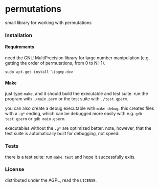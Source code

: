 # permutations
small library for working with permutations

### Installation

#### Requirements
need the GNU MultiPrecision library for large number manipulation 
(e.g. getting the order of permutations, from 0 to N!-1).

    sudo apt-get install libgmp-dev

#### Make
just type `make`, and it should build the executable and test suite. 
run the program with `./main.perm` or the test suite with `./test.gperm`.

you can also create a debug executable with `make debug`.  this creates files with a `.g*` ending,
which can be debugged more easily with e.g. `gdb test.gperm` or `gdb main.gperm`.

executables without the `.g*` are optimized better.  note, however, that 
the test suite is automatically built for debugging, not speed.

### Tests
there is a test suite:  run `make test` and hope it successfully exits.

### License
distributed under the AGPL, read the `LICENSE`.
